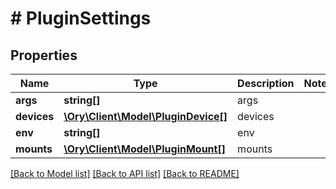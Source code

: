 # # PluginSettings

## Properties

Name | Type | Description | Notes
------------ | ------------- | ------------- | -------------
**args** | **string[]** | args |
**devices** | [**\Ory\Client\Model\PluginDevice[]**](PluginDevice.md) | devices |
**env** | **string[]** | env |
**mounts** | [**\Ory\Client\Model\PluginMount[]**](PluginMount.md) | mounts |

[[Back to Model list]](../../README.md#models) [[Back to API list]](../../README.md#endpoints) [[Back to README]](../../README.md)
